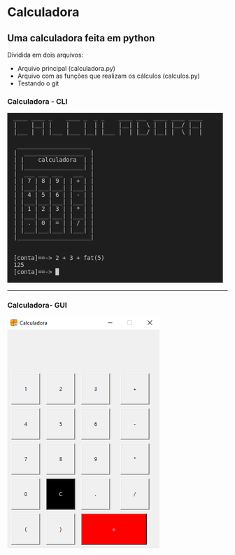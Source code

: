 <h1>Calculadora</h1>

<h2>Uma calculadora feita em python</h2>

<p>Dividida em dois arquivos: </p>

<ul>
    <li>Arquivo principal (calculadora.py)</li>
    <li>Arquivo com as funções que realizam os cálculos (calculos.py)</li>
    <li>Testando o git</li>
</ul>

<h3>Calculadora - CLI</h3>
<img src="img/calculadora.png" alt="foto da calculadora">

<hr>

<h3>Calculadora- GUI</h3>
<img src="img/calculadora2.png" alt="Foto da calculadora">